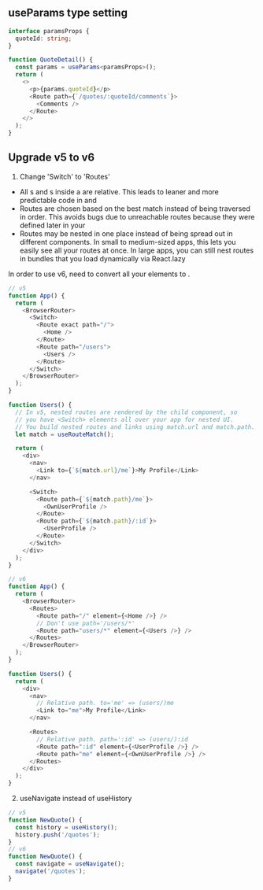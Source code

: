 ## useParams type setting

```ts
interface paramsProps {
  quoteId: string;
}

function QuoteDetail() {
  const params = useParams<paramsProps>();
  return (
    <>
      <p>{params.quoteId}</p>
      <Route path={`/quotes/:quoteId/comments`}>
        <Comments />
      </Route>
    </>
  );
}
```

## Upgrade v5 to v6
1. Change 'Switch' to 'Routes'
- All <Route>s and <Link>s inside a <Routes> are relative. This leads to leaner and more predictable code in <Route path> and <Link to>
- Routes are chosen based on the best match instead of being traversed in order. This avoids bugs due to unreachable routes because they were defined later in your <Switch>
- Routes may be nested in one place instead of being spread out in different components. In small to medium-sized apps, this lets you easily see all your routes at once. In large apps, you can still nest routes in bundles that you load dynamically via React.lazy

In order to use v6, need to convert all your <Switch> elements to <Routes>.
```ts
// v5
function App() {
  return (
    <BrowserRouter>
      <Switch>
        <Route exact path="/">
          <Home />
        </Route>
        <Route path="/users">
          <Users />
        </Route>
      </Switch>
    </BrowserRouter>
  );
}

function Users() {
  // In v5, nested routes are rendered by the child component, so
  // you have <Switch> elements all over your app for nested UI.
  // You build nested routes and links using match.url and match.path.
  let match = useRouteMatch();

  return (
    <div>
      <nav>
        <Link to={`${match.url}/me`}>My Profile</Link>
      </nav>

      <Switch>
        <Route path={`${match.path}/me`}>
          <OwnUserProfile />
        </Route>
        <Route path={`${match.path}/:id`}>
          <UserProfile />
        </Route>
      </Switch>
    </div>
  );
}

// v6
function App() {
  return (
    <BrowserRouter>
      <Routes>
        <Route path="/" element={<Home />} />
        // Don't use path='/users/*'
        <Route path="users/*" element={<Users />} />
      </Routes>
    </BrowserRouter>
  );
}

function Users() {
  return (
    <div>
      <nav>
        // Relative path. to='me' => (users/)me
        <Link to="me">My Profile</Link>
      </nav>

      <Routes>
        // Relative path. path=':id' => (users/):id
        <Route path=":id" element={<UserProfile />} />
        <Route path="me" element={<OwnUserProfile />} />
      </Routes>
    </div>
  );
}
```
2. useNavigate instead of useHistory
```ts
// v5
function NewQuote() {
  const history = useHistory();
  history.push('/quotes');
}
// v6
function NewQuote() {
  const navigate = useNavigate();
  navigate('/quotes');
}
```